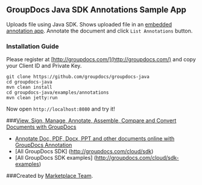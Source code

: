 ## GroupDocs Java SDK Annotations Sample App

Uploads file using Java SDK. Shows uploaded file in an [embedded annotation app](http://groupdocs.com/apps/annotation). 
Annotate the document and click `List Annotations` button.

### Installation Guide

Please register at [http://groupdocs.com/](http://groupdocs.com/) and copy your Client ID and Private Key.

	git clone https://github.com/groupdocs/groupdocs-java
	cd groupdocs-java
	mvn clean install
    cd groupdocs-java/examples/annotations
    mvn clean jetty:run

Now open `http://localhost:8080` and try it!

###[View, Sign, Manage, Annotate, Assemble, Compare and Convert Documents with GroupDocs](http://groupdocs.com)
* [Annotate Doc, PDF, Docx, PPT and other documents online with GroupDocs Annotation](http://groupdocs.com/apps/viewer)
* [All GroupDocs SDK] (http://groupdocs.com/cloud/sdk)
* [All GroupDocs SDK examples] (http://groupdocs.com/cloud/sdk-examples)


###Created by [Marketplace Team](http://groupdocs.com/marketplace/plugins).
